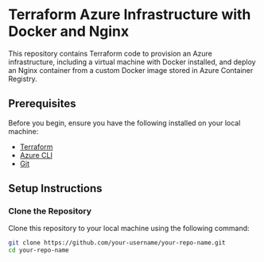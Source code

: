 # Terraform Azure Infrastructure with Docker and Nginx

This repository contains Terraform code to provision an Azure infrastructure, including a virtual machine with Docker installed, and deploy an Nginx container from a custom Docker image stored in Azure Container Registry.

## Prerequisites

Before you begin, ensure you have the following installed on your local machine:

- [Terraform](https://www.terraform.io/downloads.html)
- [Azure CLI](https://docs.microsoft.com/en-us/cli/azure/install-azure-cli)
- [Git](https://git-scm.com/downloads)

## Setup Instructions

### Clone the Repository

Clone this repository to your local machine using the following command:

```bash
git clone https://github.com/your-username/your-repo-name.git
cd your-repo-name
